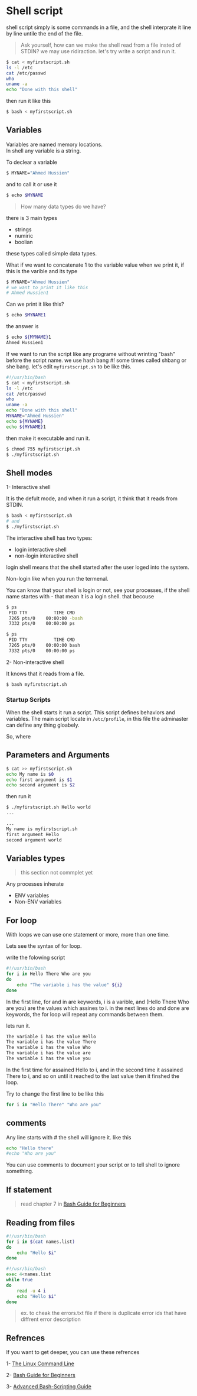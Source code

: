 # Shell script

shell script simply is some commands in a file, and the shell interprate it line by line untile the end of the file.

> Ask yourself, how can we make the shell read from a file insted of STDIN?
we may use ridiraction. let's try write a script and run it.

```bash
$ cat < myfirstscript.sh
ls -l /etc
cat /etc/passwd
who
uname -a
echo "Done with this shell"
```

then run it like this

```bash
$ bash < myfirstscript.sh
```

## Variables

Variables are named memory locations.\
In shell any variable is a string.

To declear a variable

```bash
$ MYNAME="Ahmed Hussien"
```

and to call it or use it

```bash
$ echo $MYNAME
```

> How many data types do we have?

there is 3 main types

- strings
- numiric
- boolian

these types called simple data types.

What if we want to concatenate 1 to the variable value when we print it,
if this is the varible and its type

```bash
$ MYNAME="Ahmed Hussien"
# we want to print it like this
# Ahmed Hussien1
```

Can we print it like this?

```bash
$ echo $MYNAME1
```

the answer is

```bash
$ echo ${MYNAME}1
Ahmed Hussien1
```

If we want to run the script like any programe without wrinting "bash" before the script name.
we use hash bang #! some times called shbang or she bang.
let's edit `myfirstscript.sh` to be like this.

```bash
#!/usr/bin/bash
$ cat < myfirstscript.sh
ls -l /etc
cat /etc/passwd
who
uname -a
echo "Done with this shell"
MYNAME="Ahmed Hussien"
echo ${MYNAME}
echo ${MYNAME}1
```

then make it executable and run it.

```bash
$ chmod 755 myfirstscript.sh
$ ./myfirstscript.sh
```

## Shell modes

1- Interactive shell

It is the defult mode, and when it run a script, it think that it
reads from STDIN.

```bash
$ bash < myfirstscript.sh
# and
$ ./myfirstscript.sh
```

The interactive shell has two types:

- login interactive shell
- non-login interactive shell

login shell means that the shell started after the user loged into the 
system.

Non-login like when you run the termenal.

You can know that your shell is login or not, see your processes,
if the shell name startes with - that mean it is a login shell.
that becouse 

```bash
$ ps
 PID TTY          TIME CMD
 7265 pts/0    00:00:00 -bash
 7332 pts/0    00:00:00 ps
```

```bash
$ ps
 PID TTY          TIME CMD
 7265 pts/0    00:00:00 bash
 7332 pts/0    00:00:00 ps
```

2- Non-interactive shell

It knows that it reads from a file.

```bash
$ bash myfirstscript.sh
```

### Startup Scripts

When the shell starts it run a script. This script defines 
behaviors and variables.
The main script locate in `/etc/profile`, in this file the adminaster
can define any thing gloabely.

So, where 

## Parameters and Arguments

```bash
$ cat >> myfirstscript.sh
echo My name is $0
echo first argument is $1
echo second argument is $2
```

then run it

```bash
$ ./myfirstscript.sh Hello world
...

...
My name is myfirstscript.sh
first argument Hello
second argument world
```

## Variables types

> this section not commplet yet

Any processes inherate

- ENV variables
- Non-ENV variables

## For loop

With loops we can use one statement or more, more than one time.

Lets see the syntax of for loop.

write the folowing script

```bash
#!/usr/bin/bash
for i in Hello There Who are you
do
    echo "The variable i has the value" ${i}
done
```

In the first line, for and in are keywords, i is a varible, and (Hello There Who are you) are the values which assines to i. in the next lines do and done are keywords, the for loop will repeat any commands between them.

lets run it.

```bash
The variable i has the value Hello
The variable i has the value There
The variable i has the value Who
The variable i has the value are
The variable i has the value you
```

In the first time for assained Hello to i, and in the second time it assained There to i, and so on until it reached to the last value then it finshed the loop.

Try to change the first line to be like this

```bash
for i in "Hello There" "Who are you"
```

## comments

Any line starts with # the shell will ignore it. like this

```bash
echo "Hello there"
#echo "Who are you"
```

You can use comments to document your script or to tell shell to ignore
something.

## If statement

> read chapter 7 in [Bash Guide for Beginners](http://www.tldp.org/LDP/Bash-Beginners-Guide/html/index.html)

## Reading from files

```bash
#!/usr/bin/bash
for i in $(cat names.list)
do
    echo "Hello $i"
done
```

```bash
#!/usr/bin/bash
exec 4<names.list
while true
do
    read -u 4 i
    echo "Hello $i"
done
```

> ex. to cheak the errors.txt file if there is duplicate error ids that have
> diffrent error description

## Refrences

If you want to get deeper, you can use these refrences

1- [The Linux Command Line](http://www.linuxcommand.org/)

2- [Bash Guide for Beginners](http://tldp.org/LDP/Bash-Beginners-Guide/html/)

3- [Advanced Bash-Scripting Guide](http://tldp.org/LDP/abs/html/)